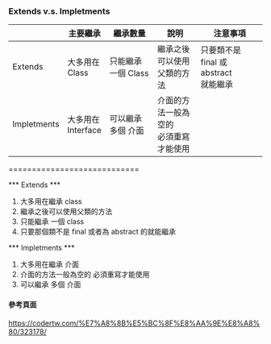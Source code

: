 ### Extends v.s. Impletments ###

|   | 主要繼承 | 繼承數量 | 說明 | 注意事項 |
| --- | --- | --- | --- | --- |
| Extends  | 大多用在<br/>Class | 只能繼承一個 Class | 繼承之後<br/>可以使用父類的方法 | 只要類不是 final 或 abstract<br/>就能繼承 |
| Impletments  | 大多用在<br/>Interface | 可以繼承多個 介面 | 介面的方法一般為空的<br/>必須重寫才能使用 | |

============================

*** Extends ***

1. 大多用在繼承 class
2. 繼承之後可以使用父類的方法
3. 只能繼承 一個 class
4. 只要那個類不是 final 或者為 abstract 的就能繼承

*** Impletments ***

1. 大多用在繼承 介面
2. 介面的方法一般為空的 必須重寫才能使用
3. 可以繼承 多個 介面

#### 參考頁面 ####

https://codertw.com/%E7%A8%8B%E5%BC%8F%E8%AA%9E%E8%A8%80/323178/